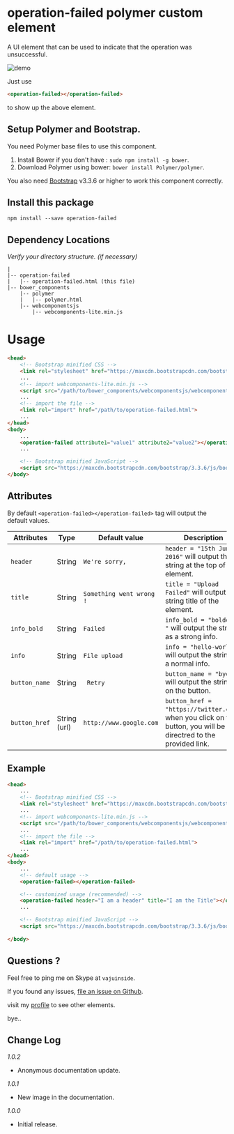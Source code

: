 # operation-failed polymer custom element
A UI element that can be used to indicate that the operation was unsuccessful.

![demo](https://lh3.googleusercontent.com/Oje7iXFY5S4N48s_lWOIoCrHNSxT3s5q6ahqIHqno0hnlix-Kf27BgbeB40Qfi5qoedzblTk6TN3J-uq9sYhsvSkshPTJjaXOZKzDvxQXI8u_DOjAn6QDBH0wMwpH6TLQwUFDHFPufGIyoJVHXf0UooHxtCRH5nVRqp2sbECKb1BHbXAb8fEd3r6HKLZwFtlvQ99GbfXFa9fofpc53adWEN3uh_NhI-MA0b7-Ginl5uuZ4H1Ws2OFm4jc2SBMxbg9yKw_6wumb0t1GMMgZY8zlbPtzN6_rAjdbbVQG97l28a53Aw-frL96tbCNcARfQvilzHtYrmkP7Aog6ho_hoW0wR205xy2pED0K2xj5Q_a1eulm8u8x4RnR_sTs78v3fgSDPNf1ciZiVYXVtQsqyFwMxHeFPlJSlSiR93Rwmk1-dV_mysp73YzImT9m0wQxigPJ-vPW0qwob7R4SJmVF7KT4GqnEPDiVYubajFkEyYqIqIsQM5bkw1If79ptRmzN88fzb0CxEEYRnecG7Gv5sjun6QcH4dWgBgDps2pqXoF6hp9efkd_foY_-G3YPb4JXffCuR_KOp4Zn9-dWt8C_1ULFPv3XSFF=w702-h250-no "<operation-failed> element")

Just use
```html
<operation-failed></operation-failed>
```
to show up the above element.

## Setup Polymer and Bootstrap.

You need Polymer base files to use this component.

1. Install Bower if you don't have : `sudo npm install -g bower`.
2. Download Polymer using bower: `bower install Polymer/polymer`.

You also need [Bootstrap](http://getbootstrap.com/getting-started/#download) v3.3.6 or higher to work this component correctly.

## Install this package

`npm install --save operation-failed`

## Dependency Locations

_Verify your directory structure. (if necessary)_ 
```
|
|-- operation-failed
|   |-- operation-failed.html (this file)
|-- bower_components
    |-- polymer
    |   |-- polymer.html
    |-- webcomponentsjs
        |-- webcomponents-lite.min.js
```

# Usage

```html
<head>
    <!-- Bootstrap minified CSS -->
    <link rel="stylesheet" href="https://maxcdn.bootstrapcdn.com/bootstrap/3.3.6/css/bootstrap.min.css" integrity="sha384-1q8mTJOASx8j1Au+a5WDVnPi2lkFfwwEAa8hDDdjZlpLegxhjVME1fgjWPGmkzs7" crossorigin="anonymous">
    ...
    <!-- import webcomponents-lite.min.js -->
    <script src="/path/to/bower_components/webcomponentsjs/webcomponents-lite.min.js"></script>
    ...
    <!-- import the file -->
    <link rel="import" href="/path/to/operation-failed.html">
    ...
</head>
<body>
    ...
    <operation-failed attribute1="value1" attribute2="value2"></operation-failed>
    ...

    <!-- Bootstrap minified JavaScript -->
    <script src="https://maxcdn.bootstrapcdn.com/bootstrap/3.3.6/js/bootstrap.min.js" integrity="sha384-0mSbJDEHialfmuBBQP6A4Qrprq5OVfW37PRR3j5ELqxss1yVqOtnepnHVP9aJ7xS" crossorigin="anonymous"></script>
</body>

```


## Attributes

By default `<operation-failed></operation-failed>` tag will output the default values.

Attributes      | Type        | Default value            | Description                               
--------------- | ----------- | ------------------------ | ------------------------------------------
`header`        | String      | `We're sorry,`           | `header = "15th June 2016"` will output the string at the top of the element.
`title`         | String      | `Something went wrong !` | `title = "Upload Failed"` will output the string title of the element.
`info_bold`     | String      | `Failed`                 | `info_bold = "bolded! "` will output the string as a strong info.
`info`          | String      | `File upload`            | `info = "hello-world"` will output the string as a normal info.
`button_name`   | String      | ` Retry`                 | `button_name = "bye"` will output the string on the button.
`button_href`   | String (url)| `http://www.google.com`  | `button_href = "https://twitter.com"`: when you click on the button, you will be directred to the provided link.

## Example 

```html
<head>
    ...
    <!-- Bootstrap minified CSS -->
    <link rel="stylesheet" href="https://maxcdn.bootstrapcdn.com/bootstrap/3.3.6/css/bootstrap.min.css" integrity="sha384-1q8mTJOASx8j1Au+a5WDVnPi2lkFfwwEAa8hDDdjZlpLegxhjVME1fgjWPGmkzs7" crossorigin="anonymous">
    ...
    <!-- import webcomponents-lite.min.js -->
    <script src="/path/to/bower_components/webcomponentsjs/webcomponents-lite.min.js"></script>
    ...
    <!-- import the file -->
    <link rel="import" href="/path/to/operation-failed.html">
    ...
</head>
<body>
    ...
    <!-- default usage -->
    <operation-failed></operation-failed>

    <!-- customized usage (recommended) -->
    <operation-failed header="I am a header" title="I am the Title"></operation-failed>
    ...       

    <!-- Bootstrap minified JavaScript -->
    <script src="https://maxcdn.bootstrapcdn.com/bootstrap/3.3.6/js/bootstrap.min.js" integrity="sha384-0mSbJDEHialfmuBBQP6A4Qrprq5OVfW37PRR3j5ELqxss1yVqOtnepnHVP9aJ7xS" crossorigin="anonymous"></script>
 
</body>

```


## Questions ?

Feel free to ping me on Skype at `vajuinside`.

If you found any issues, [file an issue on Github](https://github.com/vajahath/operation-failed/issues).

visit my [profile](https://www.npmjs.com/~vaju) to see other elements.

bye..


## Change Log
*1.0.2*
* Anonymous documentation update.

*1.0.1*
* New image in the documentation.

*1.0.0*
* Initial release.

